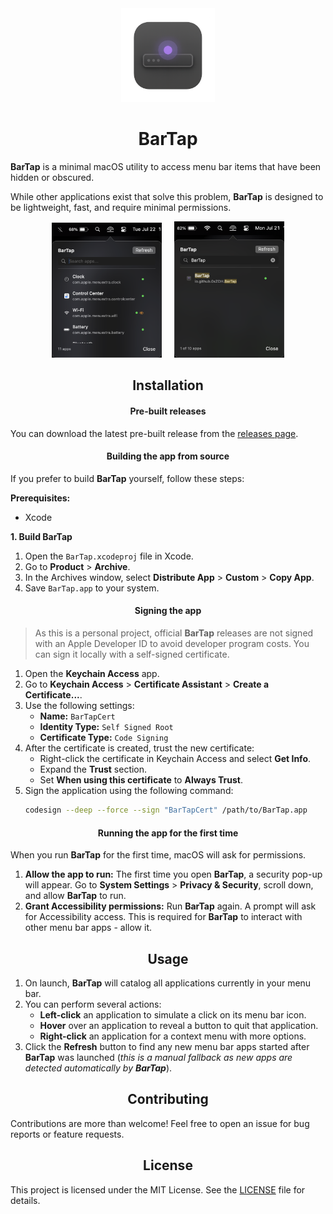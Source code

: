 <div align="center">
    <img src="BarTap/Assets.xcassets/AppIcon.appiconset/BarTap-AppIcon.png" width="150px"></img>
    <h1>BarTap</h1>
</div>

**BarTap** is a minimal macOS utility to access menu bar items that have been hidden or obscured.

While other applications exist that solve this problem, **BarTap** is designed to be lightweight, fast, and require minimal permissions.

<div align="center">
    <img src="Resources/BarTap.png" height="35%" width="35%"></img>
    &nbsp;&nbsp;&nbsp;
    <img src="Resources/BarTap-Search.png" height="35%" width="35%"></img>
</div>


<div align="center">
    <h2>Installation</h2>
</div>

<div align="center">
    <h4>Pre-built releases</h4>
</div>

You can download the latest pre-built release from the [releases page](https://github.com/0xZDH/BarTap/releases).

<div align="center">
    <h4>Building the app from source</h4>
</div>

If you prefer to build **BarTap** yourself, follow these steps:

**Prerequisites:**
*   Xcode

**1. Build BarTap**
1.  Open the `BarTap.xcodeproj` file in Xcode.
2.  Go to **Product** > **Archive**.
3.  In the Archives window, select **Distribute App** > **Custom** > **Copy App**.
4.  Save `BarTap.app` to your system.

<div align="center">
    <h4>Signing the app</h4>
</div>

> As this is a personal project, official **BarTap** releases are not signed with an Apple Developer ID to avoid developer program costs. You can sign it locally with a self-signed certificate.

1.  Open the **Keychain Access** app.
2.  Go to **Keychain Access** > **Certificate Assistant** > **Create a Certificate...**.
3.  Use the following settings:
    *   **Name:** `BarTapCert`
    *   **Identity Type:** `Self Signed Root`
    *   **Certificate Type:** `Code Signing`
4.  After the certificate is created, trust the new certificate:
    *   Right-click the certificate in Keychain Access and select **Get Info**.
    *   Expand the **Trust** section.
    *   Set **When using this certificate** to **Always Trust**.
5.  Sign the application using the following command:
    ```sh
    codesign --deep --force --sign "BarTapCert" /path/to/BarTap.app
    ```

<div align="center">
    <h4>Running the app for the first time</h4>
</div>

When you run **BarTap** for the first time, macOS will ask for permissions.

1.  **Allow the app to run:** The first time you open **BarTap**, a security pop-up will appear. Go to **System Settings** > **Privacy & Security**, scroll down, and allow **BarTap** to run.
2.  **Grant Accessibility permissions:** Run **BarTap** again. A prompt will ask for Accessibility access. This is required for **BarTap** to interact with other menu bar apps - allow it.

<div align="center">
    <h2>Usage</h2>
</div>

1.  On launch, **BarTap** will catalog all applications currently in your menu bar.
2.  You can perform several actions:
    *   **Left-click** an application to simulate a click on its menu bar icon.
    *   **Hover** over an application to reveal a button to quit that application.
    *   **Right-click** an application for a context menu with more options.
3.  Click the **Refresh** button to find any new menu bar apps started after **BarTap** was launched (*this is a manual fallback as new apps are detected automatically by **BarTap***).

<div align="center">
    <h2>Contributing</h2>
</div>

Contributions are more than welcome! Feel free to open an issue for bug reports or feature requests.

<div align="center">
    <h2>License</h2>
</div>

This project is licensed under the MIT License. See the [LICENSE](LICENSE) file for details.
